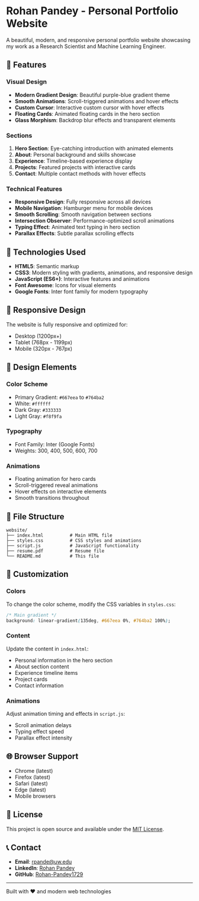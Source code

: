 # Rohan Pandey - Personal Portfolio Website

A beautiful, modern, and responsive personal portfolio website showcasing my work as a Research Scientist and Machine Learning Engineer.

## 🌟 Features

### Visual Design
- **Modern Gradient Design**: Beautiful purple-blue gradient theme
- **Smooth Animations**: Scroll-triggered animations and hover effects
- **Custom Cursor**: Interactive custom cursor with hover effects
- **Floating Cards**: Animated floating cards in the hero section
- **Glass Morphism**: Backdrop blur effects and transparent elements

### Sections
1. **Hero Section**: Eye-catching introduction with animated elements
2. **About**: Personal background and skills showcase
3. **Experience**: Timeline-based experience display
4. **Projects**: Featured projects with interactive cards
5. **Contact**: Multiple contact methods with hover effects

### Technical Features
- **Responsive Design**: Fully responsive across all devices
- **Mobile Navigation**: Hamburger menu for mobile devices
- **Smooth Scrolling**: Smooth navigation between sections
- **Intersection Observer**: Performance-optimized scroll animations
- **Typing Effect**: Animated text typing in hero section
- **Parallax Effects**: Subtle parallax scrolling effects

## 🚀 Technologies Used

- **HTML5**: Semantic markup
- **CSS3**: Modern styling with gradients, animations, and responsive design
- **JavaScript (ES6+)**: Interactive features and animations
- **Font Awesome**: Icons for visual elements
- **Google Fonts**: Inter font family for modern typography

## 📱 Responsive Design

The website is fully responsive and optimized for:
- Desktop (1200px+)
- Tablet (768px - 1199px)
- Mobile (320px - 767px)

## 🎨 Design Elements

### Color Scheme
- Primary Gradient: `#667eea` to `#764ba2`
- White: `#ffffff`
- Dark Gray: `#333333`
- Light Gray: `#f8f9fa`

### Typography
- Font Family: Inter (Google Fonts)
- Weights: 300, 400, 500, 600, 700

### Animations
- Floating animation for hero cards
- Scroll-triggered reveal animations
- Hover effects on interactive elements
- Smooth transitions throughout

## 📂 File Structure

```
website/
├── index.html          # Main HTML file
├── styles.css          # CSS styles and animations
├── script.js           # JavaScript functionality
├── resume.pdf          # Resume file
└── README.md           # This file
```

## 🔧 Customization

### Colors
To change the color scheme, modify the CSS variables in `styles.css`:
```css
/* Main gradient */
background: linear-gradient(135deg, #667eea 0%, #764ba2 100%);
```

### Content
Update the content in `index.html`:
- Personal information in the hero section
- About section content
- Experience timeline items
- Project cards
- Contact information

### Animations
Adjust animation timing and effects in `script.js`:
- Scroll animation delays
- Typing effect speed
- Parallax effect intensity

## 🌐 Browser Support

- Chrome (latest)
- Firefox (latest)
- Safari (latest)
- Edge (latest)
- Mobile browsers

## 📄 License

This project is open source and available under the [MIT License](LICENSE).

## 📞 Contact

- **Email**: rpande@uw.edu
- **LinkedIn**: [Rohan Pandey](https://www.linkedin.com/in/rohanpandeymath/)
- **GitHub**: [Rohan-Pandey1729](https://github.com/Rohan-Pandey1729/)

---

Built with ❤️ and modern web technologies